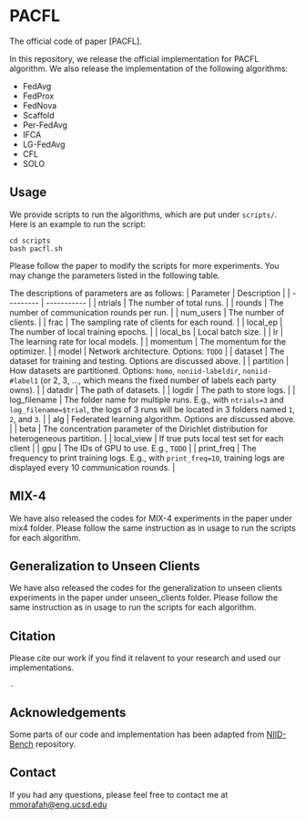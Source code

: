 # PACFL

The official code of paper [PACFL].

In this repository, we release the official implementation for PACFL algorithm. We also release the implementation of the following algorithms:
* FedAvg
* FedProx
* FedNova
* Scaffold
* Per-FedAvg
* IFCA
* LG-FedAvg
* CFL
* SOLO


## Usage

We provide scripts to run the algorithms, which are put under `scripts/`. Here is an example to run the script:
```
cd scripts
bash pacfl.sh
```
Please follow the paper to modify the scripts for more experiments. You may change the parameters listed in the following table.

The descriptions of parameters are as follows:
| Parameter | Description |
| --------- | ----------- |
| ntrials      | The number of total runs. |
| rounds       | The number of communication rounds per run. |
| num_users    | The number of clients. |
| frac         | The sampling rate of clients for each round. |
| local_ep     | The number of local training epochs. |
| local_bs     | Local batch size. |
| lr           | The learning rate for local models. |
| momentum     | The momentum for the optimizer. |
| model        | Network architecture. Options: `TODO` |
| dataset      | The dataset for training and testing. Options are discussed above. |
| partition    | How datasets are partitioned. Options: `homo`, `noniid-labeldir`, `noniid-#label1` (or 2, 3, ..., which means the fixed number of labels each party owns). |
| datadir      | The path of datasets. |
| logdir       | The path to store logs. |
| log_filename | The folder name for multiple runs. E.g., with `ntrials=3` and `log_filename=$trial`, the logs of 3 runs will be located in 3 folders named `1`, `2`, and `3`. |
| alg          | Federated learning algorithm. Options are discussed above. |
| beta         | The concentration parameter of the Dirichlet distribution for heterogeneous partition. |
| local_view   | If true puts local test set for each client |
| gpu          | The IDs of GPU to use. E.g., `TODO` |
| print_freq   | The frequency to print training logs. E.g., with `print_freq=10`, training logs are displayed every 10 communication rounds. |

## MIX-4 
We have also released the codes for MIX-4 experiments in the paper under mix4 folder. Please follow the same instruction as in usage to run the scripts for each algorithm. 

## Generalization to Unseen Clients
We have also released the codes for the generalization to unseen clients experiments in the paper under unseen_clients folder. Please follow the same instruction as in usage to run the scripts for each algorithm. 

## Citation 
Please cite our work if you find it relavent to your research and used our implementations. 
```
. 
```

## Acknowledgements

Some parts of our code and implementation has been adapted from [NIID-Bench](https://github.com/Xtra-Computing/NIID-Bench) repository.

## Contact 
If you had any questions, please feel free to contact me at mmorafah@eng.ucsd.edu
